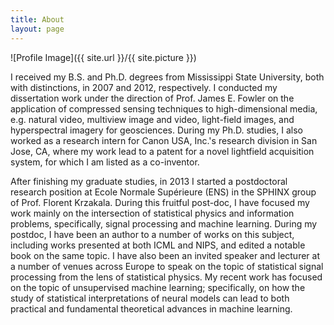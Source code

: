 ```yaml
---
title: About
layout: page
---
```

![Profile Image]({{ site.url }}/{{ site.picture }})

<p>I received my B.S. and Ph.D. degrees from Mississippi State University, both with distinctions, in 2007 and 2012, respectively. I conducted my dissertation work under the direction of Prof. James E. Fowler on the application of compressed sensing techniques to high-dimensional media, e.g. natural video, multiview image and video, light-field images, and hyperspectral imagery for geosciences. During my Ph.D. studies, I also worked as a research intern for Canon USA, Inc.'s research division in San Jose, CA, where my work lead to a patent for a novel lightfield acquisition system, for which I am listed as a co-inventor. </p>

<p>After finishing my graduate studies, in 2013 I started a postdoctoral research position at Ecole Normale Supérieure (ENS) in the SPHINX group of Prof. Florent Krzakala. During this fruitful post-doc, I have focused my work mainly on the intersection of statistical physics and information problems, specifically, signal processing and machine learning. During my postdoc, I have been an author to a number of works on this subject, including works presented at both ICML and NIPS, and edited a notable book on the same topic. I have also been an invited speaker and lecturer at a number of venues across Europe to speak on the topic of statistical signal processing from the lens of statistical physics. My recent work has focused on the topic of unsupervised machine learning; specifically, on how the study of statistical interpretations of neural models can lead to both practical and fundamental theoretical advances in machine learning.</p>

